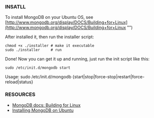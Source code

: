### INSATLL

To install MongoDB on your Ubuntu OS, see [http://www.mongodb.org/display/DOCS/Building+for+Linux](http://www.mongodb.org/display/DOCS/Building+for+Linux "")

After installed it, then run the installer script: 

    chmod +x ./installer # make it executable
    sudo ./installer     # run
    
Done! Now you can get it up and running, just run the init script like this:

    sudo /etc/init.d/mongodb start
    
Usage: sudo /etc/init.d/mongodb {start|stop|force-stop|restart|force-reload|status}

### RESOURCES

- [MongoDB docs: Building for Linux](http://www.mongodb.org/display/DOCS/Building+for+Linux "MongoDB docs: Building for Linux")
- [Installing MongoDB on Ubuntu](http://brilliantcorners.org/2010/01/installing-mongodb-on-ubuntu "")
